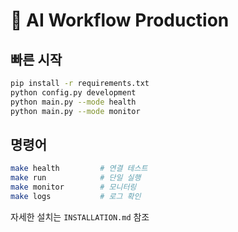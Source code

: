 # 🚀 AI Workflow Production

## 빠른 시작

```bash
pip install -r requirements.txt
python config.py development
python main.py --mode health
python main.py --mode monitor
```

## 명령어

```bash
make health         # 연결 테스트
make run            # 단일 실행
make monitor        # 모니터링
make logs           # 로그 확인
```

자세한 설치는 `INSTALLATION.md` 참조
